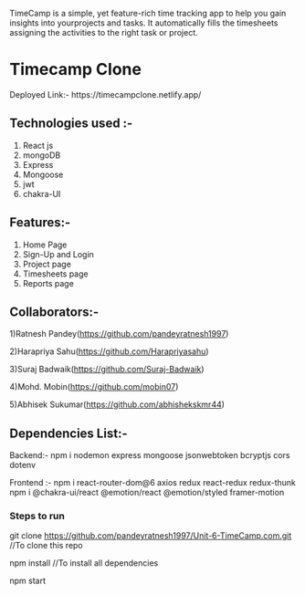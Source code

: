 TimeCamp is a simple, yet feature-rich time tracking app to help you gain insights into yourprojects and tasks. It automatically fills the timesheets assigning the activities to the right task or project.

<h1>Timecamp Clone</h1>

<p>Deployed Link:- https://timecampclone.netlify.app/ </p>


## Technologies used :-
1) React js
2) mongoDB
3) Express
4) Mongoose
5) jwt
6) chakra-UI


## Features:-
1) Home Page
2) Sign-Up and Login
3) Project page
4) Timesheets page
5) Reports page


## Collaborators:-
1)Ratnesh Pandey(https://github.com/pandeyratnesh1997)

2)Harapriya Sahu(https://github.com/Harapriyasahu)

3)Suraj Badwaik(https://github.com/Suraj-Badwaik)

4)Mohd. Mobin(https://github.com/mobin07)

5)Abhisek Sukumar(https://github.com/abhishekskmr44)
 
## Dependencies List:-
Backend:- npm i nodemon express mongoose jsonwebtoken bcryptjs cors dotenv

Frontend :- npm i react-router-dom@6 axios redux react-redux redux-thunk
            npm i @chakra-ui/react @emotion/react @emotion/styled framer-motion


### Steps to run
git clone https://github.com/pandeyratnesh1997/Unit-6-TimeCamp.com.git  //To clone this repo

npm install    //To install all dependencies

npm start

